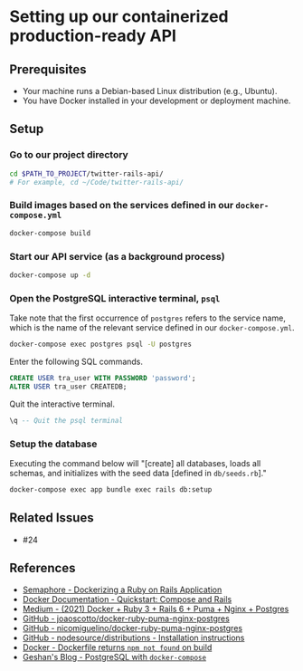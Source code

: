 # Setting up our containerized production-ready API



## Prerequisites

- Your machine runs a Debian-based Linux distribution (e.g., Ubuntu).
- You have Docker installed in your development or deployment machine.



## Setup


### Go to our project directory

```bash
cd $PATH_TO_PROJECT/twitter-rails-api/
# For example, cd ~/Code/twitter-rails-api/
```


### Build images based on the services defined in our `docker-compose.yml`

```bash
docker-compose build
```


### Start our API service (as a background process)

```bash
docker-compose up -d
```


### Open the PostgreSQL interactive terminal, `psql`

Take note that the first occurrence of `postgres` refers to the service name,
which is the name of the relevant service defined in our `docker-compose.yml`.

```bash
docker-compose exec postgres psql -U postgres
```

Enter the following SQL commands.

```sql
CREATE USER tra_user WITH PASSWORD 'password';
ALTER USER tra_user CREATEDB;
```

Quit the interactive terminal.

```sql
\q -- Quit the psql terminal
```


### Setup the database

Executing the command below will "[create] all databases, loads all schemas,
and initializes with the seed data [defined in `db/seeds.rb`]."

```bash
docker-compose exec app bundle exec rails db:setup
```



## Related Issues

- #24



## References

- [Semaphore - Dockerizing a Ruby on Rails Application][1]
- [Docker Documentation - Quickstart: Compose and Rails][2]
- [Medium - (2021) Docker + Ruby 3 + Rails 6 + Puma + Nginx + Postgres][3]
- [GitHub - joaoscotto/docker-ruby-puma-nginx-postgres][4]
- [GitHub - nicomiguelino/docker-ruby-puma-nginx-postgres][5]
- [GitHub - nodesource/distributions - Installation instructions][6]
- [Docker - Dockerfile returns `npm not found` on build][7]
- [Geshan's Blog - PostgreSQL with `docker-compose`][8]



<!-- References -->

[1]: https://semaphoreci.com/community/tutorials/dockerizing-a-ruby-on-rails-application
[2]: https://docs.docker.com/samples/rails/
[3]: https://scotto.medium.com/2021-docker-ruby-3-rails-6-puma-nginx-postgres-d84c95f68637
[4]: https://github.com/joaoscotto/docker-ruby-puma-nginx-postgres
[5]: https://github.com/nicomiguelino/docker-ruby-puma-nginx-postgres
[6]: https://github.com/nodesource/distributions/blob/master/README.md#installation-instructions
[7]: https://stackoverflow.com/a/49088882
[8]: https://geshan.com.np/blog/2021/12/docker-postgres/#postgresql-with-docker-compose
